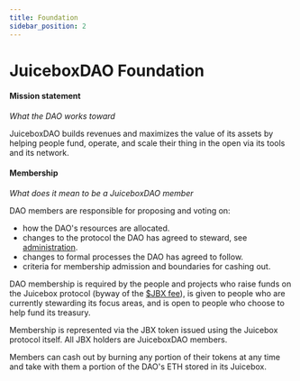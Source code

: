 ```yaml
---
title: Foundation
sidebar_position: 2
---
```


# JuiceboxDAO Foundation

#### Mission statement

*What the DAO works toward*

JuiceboxDAO builds revenues and maximizes the value of its assets by helping people fund, operate, and scale their thing in the open via its tools and its network.

#### Membership

*What does it mean to be a JuiceboxDAO member*

DAO members are responsible for proposing and voting on:

- how the DAO's resources are allocated.
- changes to the protocol the DAO has agreed to steward, see [administration](/docs/v4/learn/administration.md).
- changes to formal processes the DAO has agreed to follow.
- criteria for membership admission and boundaries for cashing out.

DAO membership is required by the people and projects who raise funds on the Juicebox protocol (byway of the [$JBX fee](/docs/dao/jbx.md)), is given to people who are currently stewarding its focus areas, and is open to people who choose to help fund its treasury.

Membership is represented via the JBX token issued using the Juicebox protocol itself. All JBX holders are JuiceboxDAO members.

Members can cash out by burning any portion of their tokens at any time and take with them a portion of the DAO's ETH stored in its Juicebox.
